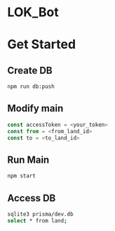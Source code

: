 # LOK_Bot

# Get Started
## Create DB 
```bash
npm run db:push
```

## Modify main
```typescript
const accessToken = <your_token>
const from = <from_land_id>
const to = <to_land_id>
```
## Run Main
```bash
npm start
```
## Access DB
```bash
sqlite3 prisma/dev.db
select * from land;
```
